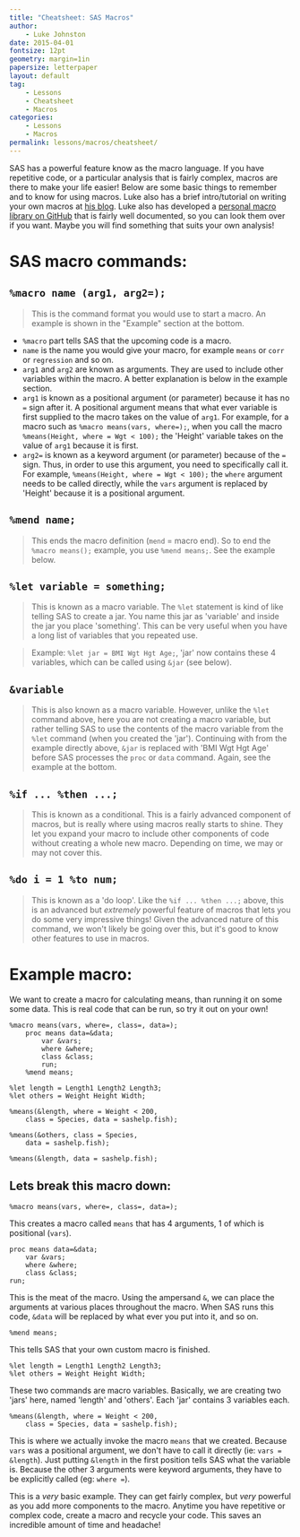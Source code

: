 ```yaml
---  
title: "Cheatsheet: SAS Macros"
author:
    - Luke Johnston
date: 2015-04-01
fontsize: 12pt
geometry: margin=1in
papersize: letterpaper
layout: default
tag:
    - Lessons
    - Cheatsheet
    - Macros
categories:
    - Lessons
    - Macros
permalink: lessons/macros/cheatsheet/
---
```


SAS has a powerful feature know as the macro language.  If you have
repetitive code, or a particular analysis that is fairly complex,
macros are there to make your life easier!  Below are some basic
things to remember and to know for using macros.  Luke also has a
brief intro/tutorial on writing your own macros at
[his blog](http://lwjohnst86.github.io/Introduction-Creating-Macro-SAS/).
Luke also has developed a
[personal macro library on GitHub](https://github.com/lwjohnst86/sasToolkit/src)
that is fairly well documented, so you can look them over if you want.
Maybe you will find something that suits your own analysis!

# SAS macro commands: #

## `%macro name (arg1, arg2=);` ##

> This is the command format you would use to start a macro.  An
> example is shown in the "Example" section at the bottom.

* `%macro` part tells SAS that the upcoming code is a macro.
* `name` is the name you would give your macro, for example `means` or
  `corr` or `regression` and so on.
* `arg1` and `arg2` are known as arguments.  They are used to include
  other variables within the macro.  A better explanation is below in
  the example section.
* `arg1` is known as a positional argument (or parameter) because it
  has no `=` sign after it.  A positional argument means that what
  ever variable is first supplied to the macro takes on the value of
  `arg1`.  For example, for a macro such as `%macro means(vars,
  where=);`, when you call the macro `%means(Height, where = Wgt <
  100);` the 'Height' variable takes on the value of `arg1` because it
  is first.
* `arg2=` is known as a keyword argument (or parameter) because of the
  `=` sign.  Thus, in order to use this argument, you need to
  specifically call it.  For example, `%means(Height, where = Wgt <
  100);` the `where` argument needs to be called directly, while
  the `vars` argument is replaced by 'Height' because it is a
  positional argument.

## `%mend name;` ##

> This ends the macro definition (`mend` = macro end).  So to end the
> `%macro means();` example, you use `%mend means;`.  See the example
> below.

## `%let variable = something;` ##

> This is known as a macro variable.  The `%let` statement is kind of
> like telling SAS to create a jar.  You name this jar as 'variable'
> and inside the jar you place 'something'.  This can be very useful
> when you have a long list of variables that you repeated use.

> Example: `%let jar = BMI Wgt Hgt Age;`, 'jar' now contains
> these 4 variables, which can be called using `&jar` (see below).

## `&variable` ##

> This is also known as a macro variable.  However, unlike the `%let`
> command above, here you are not creating a macro variable, but
> rather telling SAS to use the contents of the macro variable from
> the `%let` command (when you created the 'jar').  Continuing with
> from the example directly above, `&jar` is replaced with 'BMI Wgt
> Hgt Age' before SAS processes the `proc` or `data` command.  Again,
> see the example at the bottom.

## `%if ... %then ...;` ##

> This is known as a conditional.  This is a fairly advanced component
> of macros, but is really where using macros really starts to shine.
> They let you expand your macro to include other components of code
> without creating a whole new macro.  Depending on time, we may or
> may not cover this.

## `%do i = 1 %to num;` ##

> This is known as a 'do loop'.  Like the `%if ... %then ...;` above,
> this is an advanced but *extremely* powerful feature of macros that
> lets you do some very impressive things!  Given the advanced nature
> of this command, we won't likely be going over this, but it's good
> to know other features to use in macros.

# Example macro: #

We want to create a macro for calculating means, than running it on
some some data.  This is real code that can be run, so try it out on
your own!

    %macro means(vars, where=, class=, data=);
        proc means data=&data;
            var &vars;
            where &where;
            class &class;
            run;
        %mend means;

    %let length = Length1 Length2 Length3;
    %let others = Weight Height Width;

    %means(&length, where = Weight < 200,
        class = Species, data = sashelp.fish);

    %means(&others, class = Species,
        data = sashelp.fish);

    %means(&length, data = sashelp.fish);

## Lets break this macro down: ##

    %macro means(vars, where=, class=, data=);

This creates a macro called `means` that has 4 arguments, 1 of which
is positional (`vars`).

    proc means data=&data;
        var &vars;
        where &where;
        class &class;
    run;

This is the meat of the macro.  Using the ampersand `&`, we can place
the arguments at various places throughout the macro.  When SAS runs
this code, `&data` will be replaced by what ever you put into it, and
so on.

    %mend means;

This tells SAS that your own custom macro is finished.

    %let length = Length1 Length2 Length3;
    %let others = Weight Height Width;

These two commands are macro variables.  Basically, we are creating
two 'jars' here, named 'length' and 'others'.  Each 'jar' contains 3
variables each.

    %means(&length, where = Weight < 200,
        class = Species, data = sashelp.fish);

This is where we actually invoke the macro `means` that we created.
Because `vars` was a positional argument, we don't have to call it
directly (ie: `vars = &length`).  Just putting `&length` in the first
position tells SAS what the variable is.  Because the other 3
arguments were keyword arguments, they have to be explicitly called
(eg: `where =`).

This is a *very* basic example.  They can get fairly complex, but
*very* powerful as you add more components to the macro.  Anytime you
have repetitive or complex code, create a macro and recycle your
code.  This saves an incredible amount of time and headache!
